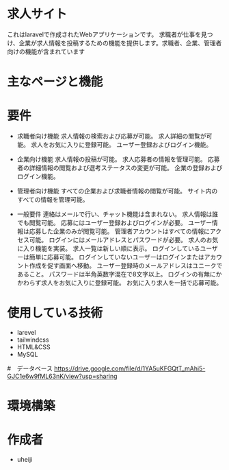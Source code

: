 # 求人サイト

これはlaravelで作成されたWebアプリケーションです。
求職者が仕事を見つけ、企業が求人情報を投稿するための機能を提供します。求職者、企業、管理者向けの機能が含まれています

# 主なページと機能 

# 要件

* 求職者向け機能
求人情報の検索および応募が可能。
求人詳細の閲覧が可能。
求人をお気に入りに登録可能。
ユーザー登録およびログイン機能。

* 企業向け機能
求人情報の投稿が可能。
求人応募者の情報を管理可能。
応募者の詳細情報の閲覧および選考ステータスの変更が可能。
企業の登録およびログイン機能。

* 管理者向け機能
すべての企業および求職者情報の閲覧が可能。
サイト内のすべての情報を管理可能。

* 一般要件
連絡はメールで行い、チャット機能は含まれない。
求人情報は誰でも閲覧可能。
応募にはユーザー登録およびログインが必要。
ユーザー情報は応募した企業のみが閲覧可能。
管理者アカウントはすべての情報にアクセス可能。
ログインにはメールアドレスとパスワードが必要。
求人のお気に入り機能を実装。
求人一覧は新しい順に表示。
ログインしているユーザーは簡単に応募可能。
ログインしていないユーザーはログインまたはアカウント作成を促す画面へ移動。
ユーザー登録時のメールアドレスはユニークであること。
パスワードは半角英数字混在で8文字以上。
ログインの有無にかかわらず求人をお気に入りに登録可能。
お気に入り求人を一括で応募可能。

# 使用している技術
* larevel
* tailwindcss
* HTML&CSS
* MySQL

#　データベース
https://drive.google.com/file/d/1YA5uKFGQtT_mAhi5-GJC1e6w9fML63nK/view?usp=sharing

# 環境構築


# 作成者 

* uheiji

